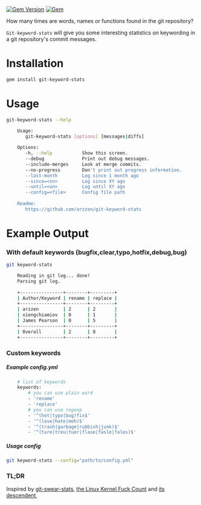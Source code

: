 [![Gem Version](https://badge.fury.io/rb/git-keyword-stats.svg)](https://rubygems.org/gems/git-keyword-stats) [![Gem](https://img.shields.io/gem/dt/git-keyword-stats.svg)](https://rubygems.org/gems/git-keyword-stats)

How many times are words, names or functions found in the git repository? 

`Git-keyword-stats` will give you some interesting statistics on keywording in a
git repository's commit messages. 


# Installation

```sh
gem install git-keyword-stats
```

# Usage

```sh
git-keyword-stats --help
```

```sh
    Usage:
       git-keyword-stats [options] [messages|diffs]
    
    Options:
       -h, --help           Show this screen.
       --debug              Print out debug messages.
       --include-merges     Look at merge commits.
       --no-progress        Don't print out progress information.
       --last-month         Log since 1 month ago
       --since=<sn>         Log since XY ago
       --until=<un>         Log until XY ago
       --config=<file>      Config file path
    
    Readme:
       https://github.com/arzzen/git-keyword-stats
```

# Example Output

### With default keywords (bugfix,clear,typo,hotfix,debug,bug)

```sh
git keyword-stats 
```

```sh
    Reading in git log... done!
    Parsing git log.
    
    +----------------+--------+---------+
    | Author/Keyword | rename | replace |
    +----------------+--------+---------+
    | arzzen         | 2      | 2       |
    | xiongchiamiov  | 0      | 1       |
    | James Pearson  | 0      | 5       |
    +----------------+--------+---------+
    | Overall        | 2      | 8       |
    +----------------+--------+---------+
```

### Custom keywords

##### Example config.yml

```sh
    # list of keywords
    keywords:
        # you can use plain word
        - 'rename'
        - 'replace'
        # you can use regexp
        - '^(hot|typo|bug)fix$'
        - '^(love|hate|meh)$'
        - '^(trash|garbage|rubbish|junk)$'
        - '^(ture|treu|tuer|flase|fasle|fales)$'
```   

##### Usage config    
    
```sh
git keyword-stats --config="path/to/config.yml"
``` 
        
### TL;DR

Inspired by [git-swear-stats], [the Linux Kernel Fuck Count] and [its descendent],

[the Linux Kernel Fuck Count]: http://durak.org/sean/pubs/kfc/
[its descendent]: http://www.vidarholen.net/contents/wordcount/
[git-swear-stats]: https://github.com/xiongchiamiov/git-swear-stats



